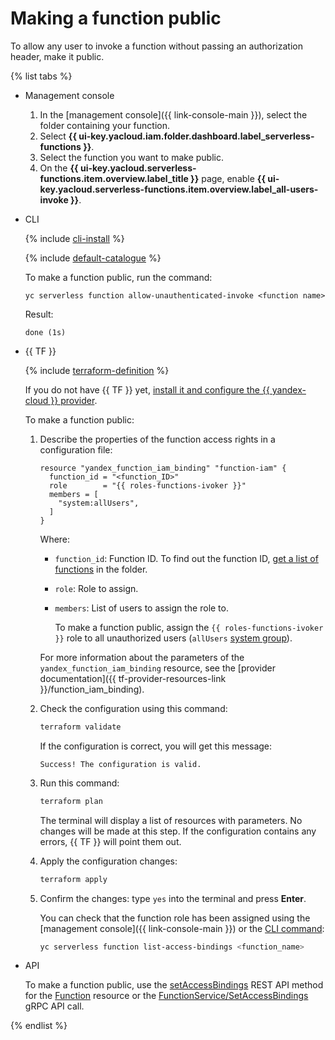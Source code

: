 # Making a function public

To allow any user to invoke a function without passing an authorization header, make it public.

{% list tabs %}

- Management console

   1. In the [management console]({{ link-console-main }}), select the folder containing your function.
   1. Select **{{ ui-key.yacloud.iam.folder.dashboard.label_serverless-functions }}**.
   1. Select the function you want to make public.
   1. On the **{{ ui-key.yacloud.serverless-functions.item.overview.label_title }}** page, enable **{{ ui-key.yacloud.serverless-functions.item.overview.label_all-users-invoke }}**.

- CLI

   {% include [cli-install](../../../_includes/cli-install.md) %}

   {% include [default-catalogue](../../../_includes/default-catalogue.md) %}

   To make a function public, run the command:

   ```
   yc serverless function allow-unauthenticated-invoke <function name>
   ```

   Result:

   ```
   done (1s)
   ```

- {{ TF }}

   {% include [terraform-definition](../../../_tutorials/terraform-definition.md) %}

   If you do not have {{ TF }} yet, [install it and configure the {{ yandex-cloud }} provider](../../../tutorials/infrastructure-management/terraform-quickstart.md#install-terraform).

   To make a function public:

   1. Describe the properties of the function access rights in a configuration file:

      ```
      resource "yandex_function_iam_binding" "function-iam" {
        function_id = "<function_ID>"
        role        = "{{ roles-functions-ivoker }}"
        members = [
          "system:allUsers",
        ]
      }
      ```

      Where:

      * `function_id`: Function ID. To find out the function ID, [get a list of functions](function-list.md) in the folder.
      * `role`: Role to assign.
      * `members`: List of users to assign the role to.

         To make a function public, assign the `{{ roles-functions-ivoker }}` role to all unauthorized users (`allUsers` [system group](../../../iam/concepts/access-control/system-group.md)).

      For more information about the parameters of the `yandex_function_iam_binding` resource, see the [provider documentation]({{ tf-provider-resources-link }}/function_iam_binding).

   1. Check the configuration using this command:

      ```bash
      terraform validate
      ```

      If the configuration is correct, you will get this message:

      ```text
      Success! The configuration is valid.
      ```

   1. Run this command:

      ```bash
      terraform plan
      ```

      The terminal will display a list of resources with parameters. No changes will be made at this step. If the configuration contains any errors, {{ TF }} will point them out.

   1. Apply the configuration changes:

      ```bash
      terraform apply
      ```

   1. Confirm the changes: type `yes` into the terminal and press **Enter**.

      You can check that the function role has been assigned using the [management console]({{ link-console-main }}) or the [CLI command](../../../cli/quickstart.md):

      ```bash
      yc serverless function list-access-bindings <function_name>
      ```

- API

   To make a function public, use the [setAccessBindings](../../functions/api-ref/Function/setAccessBindings.md) REST API method for the [Function](../../functions/api-ref/Function/index.md) resource or the [FunctionService/SetAccessBindings](../../functions/api-ref/grpc/function_service.md#SetAccessBindings) gRPC API call.

{% endlist %}

